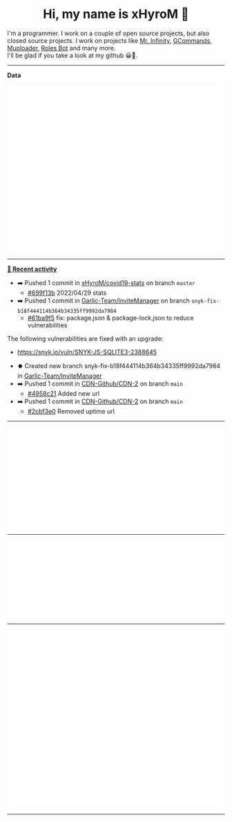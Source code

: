 <p align="center">
    <!-- <img src="https://avatars.githubusercontent.com/u/56601352" width="192" alt="hyro's pfp" /> -->
    <h1 align="center">Hi, my name is xHyroM 👋</h1>
</p>

I'm a programmer. I work on a couple of open source projects, but also closed source projects. I work on projects like [Mr. Infinity](https://discord.com/oauth2/authorize?client_id=720321585625694239&scope=bot%20applications.commands&permissions=8&redirect_uri=https://blobs.gq/imanager&prompt=consent&response_type=code), [GCommands](https://github.com/Garlic-Team/GCommands), [Muploader](https://github.com/xHyroM/Muploder), [Roles Bot](https://github.com/xHyroM/roles-bot) and many more.  
I'll be glad if you take a look at my github 😀👀.

___
**Data**

<img src="https://github.com/xHyroM/xHyroM/blob/master/.cache/base.svg">

___

**[📰 Recent activity](https://github.com/xHyroM)**
* ➡️ Pushed 1 commit in [xHyroM/covid19-stats](https://github.com/xHyroM/covid19-stats) on branch `master`
  * [#699f13b](https://github.com/xHyroM/covid19-stats/commit/699f13b) 2022/04/29 stats
* ➡️ Pushed 1 commit in [Garlic-Team/InviteManager](https://github.com/Garlic-Team/InviteManager) on branch `snyk-fix-b18f444114b364b34335ff9992da7984`
  * [#61ba9f5](https://github.com/Garlic-Team/InviteManager/commit/61ba9f5) fix: package.json &amp; package-lock.json to reduce vulnerabilities

The following vulnerabilities are fixed with an upgrade:
- https://snyk.io/vuln/SNYK-JS-SQLITE3-2388645
* ⏺️ Created new branch snyk-fix-b18f444114b364b34335ff9992da7984 in [Garlic-Team/InviteManager](https://github.com/Garlic-Team/InviteManager)
* ➡️ Pushed 1 commit in [CDN-Github/CDN-2](https://github.com/CDN-Github/CDN-2) on branch `main`
  * [#4958c21](https://github.com/CDN-Github/CDN-2/commit/4958c21) Added new url
* ➡️ Pushed 1 commit in [CDN-Github/CDN-2](https://github.com/CDN-Github/CDN-2) on branch `main`
  * [#2cbf3e0](https://github.com/CDN-Github/CDN-2/commit/2cbf3e0) Removed uptime url


___

<img src="https://github.com/xHyroM/xHyroM/blob/master/.cache/isocalendar.svg">

___

<img src="https://github.com/xHyroM/xHyroM/blob/master/.cache/languages.svg">

___

<img src="https://github.com/xHyroM/xHyroM/blob/master/.cache/achievements.svg">

___
